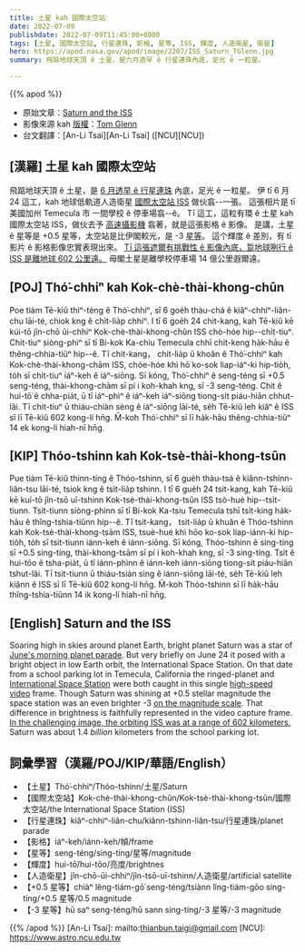 ```yaml
---
title: 土星 kah 國際太空站
date: 2022-07-09
publishdate: 2022-07-09T11:45:00+0800
tags: [土星, 國際太空站, 行星連珠, 影格, 星等, ISS, 輝度, 人造衛星, 衛星]
hero: https://apod.nasa.gov/apod/image/2207/ISS_Saturn_TGlenn.jpg
summary: 飛踮地球天頂 ê 土星，是六月透早 ê 行星連珠內底，足光 ê 一粒星。

---
```


{{% apod %}}

- 原始文章：[Saturn and the ISS](https://apod.nasa.gov/apod/ap220709.html)
- 影像來源 kah [版權][copyright]：[Tom Glenn](https://www.flickr.com/people/140032790@N06/)
- 台文翻譯：[An-Li Tsai][An-Li Tsai] ([NCU][NCU])

## [漢羅] 土星 kah 國際太空站
飛踮地球天頂 ê 土星，是 [6 月透早 ê 行星連珠][June's morning planet parade] 內底，足光 ê 一粒星。
伊 tī 6 月 24 這工，kah 地球低軌道人造衛星 [國際太空站 ISS][International Space Station] 做伙翕--一張。
這張相片是 tī 美國加州 Temecula 市 一間學校 ê 停車場翕--ê。
Tī 這工，這粒有環 ê 土星 kah 國際太空站 ISS，做伙去予 [高速攝影機][high-speed video] 翕著，就是這張影格 ê 影像。
是講，土星 ê 星等是 +0.5 星等，太空站是比伊閣較光，是 -3 [星等][on the magnitude scale]。
這个輝度 ê 差別，有 tī 影片 ê 影格影像忠實表現出來。
[Tī 這張遮爾有挑戰性 ê 影像內底，踅地球咧行 ê ISS 是離地球 602 公里遠。][In the challenging image, the orbiting ISS was at a range of 602 kilometers.]
毋閣土星是離學校停車場 14 億公里遐爾遠。


## [POJ] Thó͘-chhiⁿ kah Kok-chè-thài-khong-chûn
Poe tiàm Tē-kiû thiⁿ-téng ê Thó͘-chhiⁿ, sī 6 goe̍h thàu-chá ê kiâⁿ-chhiⁿ-liân-chu lāi-té, chiok kng ê chi̍t-lia̍p chhiⁿ.
I tī 6 goe̍h 24 chit-kang, kah Tē-kiû kē kúi-tō jîn-chō ūi-chhiⁿ Kok-chè-thài-khong-chûn ISS chò-hóe hip--chi̍t-tiuⁿ.
Chit-tiuⁿ siòng-phìⁿ sī tī Bí-kok Ka-chiu Temecula chhī chi̍t-keng ha̍k-hāu ê thêng-chhia-tiûⁿ hip--ê.
Tī chit-kang， chit-lia̍p ū khoân ê Thó͘-chhiⁿ kah Kok-chè-thài-khong-chām ISS, chòe-hóe khì hō͘ ko-sok liap-iáⁿ-ki hip-tio̍h, to̍h sī chit-tiuⁿ iáⁿ-keh ê iáⁿ-siōng.
Sī kóng, Thó͘-chhiⁿ ê seng-téng sī +0.5 seng-téng, thài-khong-chām sī pí i koh-khah kng, sī -3 seng-téng.
Chit ê hui-tō͘ ê chha-pia̍t, ū tī iáⁿ-phìⁿ ê iáⁿ-keh iáⁿ-siōng tiong-si̍t piáu-hiān chhut-lâi.
Tī chit-tiuⁿ ū thiáu-chiàn sèng ê iáⁿ-siōng lāi-té, se̍h Tē-kiû leh kiâⁿ ê ISS sī lī Tē-kiû 602 kong-lí hn̄g.
M̄-koh Thó͘-chhiⁿ sī lī ha̍k-hāu thêng-chhia-tiûⁿ 14 ek kong-lí hiah-nī hn̄g.

## [KIP] Thóo-tshinn kah Kok-tsè-thài-khong-tsûn
Pue tiàm Tē-kiû thinn-tíng ê Thóo-tshinn, sī 6 gue̍h thàu-tsá ê kiânn-tshinn-liân-tsu lāi-té, tsiok kng ê tsi̍t-lia̍p tshinn.
I tī 6 gue̍h 24 tsit-kang, kah Tē-kiû kē kuí-tō jîn-tsō uī-tshinn Kok-tsè-thài-khong-tsûn ISS tsò-hué hip--tsi̍t-tiunn.
Tsit-tiunn siòng-phìnn sī tī Bí-kok Ka-tsiu Temecula tshī tsi̍t-king ha̍k-hāu ê thîng-tshia-tiûnn hip--ê.
Tī tsit-kang， tsit-lia̍p ū khuân ê Thóo-tshinn kah Kok-tsè-thài-khong-tsām ISS, tsuè-hué khì hōo ko-sok liap-iánn-ki hip-tio̍h, to̍h sī tsit-tiunn iánn-keh ê iánn-siōng.
Sī kóng, Thóo-tshinn ê sing-tíng sī +0.5 sing-tíng, thài-khong-tsām sī pí i koh-khah kng, sī -3 sing-tíng.
Tsit ê hui-tōo ê tsha-pia̍t, ū tī iánn-phìnn ê iánn-keh iánn-siōng tiong-si̍t piáu-hiān tshut-lâi.
Tī tsit-tiunn ū thiáu-tsiàn sìng ê iánn-siōng lāi-té, se̍h Tē-kiû leh kiânn ê ISS sī lī Tē-kiû 602 kong-lí hn̄g.
M̄-koh Thóo-tshinn sī lī ha̍k-hāu thîng-tshia-tiûnn 14 ik kong-lí hiah-nī hn̄g.

## [English] Saturn and the ISS

Soaring high in skies around planet Earth, bright planet Saturn was a star of [June's morning planet parade][June's morning planet parade].
But very briefly on June 24 it posed with a bright object in low Earth orbit, the International Space Station.
On that date from a school parking lot in Temecula, California the ringed-planet and [International Space Station][International Space Station] were both caught in this single [high-speed video][high-speed video] frame.
Though Saturn was shining at +0.5 stellar magnitude the space station was an even brighter -3 [on the magnitude scale][on the magnitude scale].
That difference in brightness is faithfully represented in the video capture frame.
[In the challenging image, the orbiting ISS was at a range of 602 kilometers.][In the challenging image, the orbiting ISS was at a range of 602 kilometers.]
Saturn was about 1.4 _billion_ kilometers from the school parking lot.

## 詞彙學習（漢羅/POJ/KIP/華語/English）
- 【土星】Thó͘-chhiⁿ/Thóo-tshinn/土星/Saturn
- 【國際太空站】Kok-chè-thài-khong-chûn/Kok-tsè-thài-khong-tsûn/國際太空站/the International Space Station (ISS)
- 【行星連珠】kiâⁿ-chhiⁿ-liân-chu/kiânn-tshinn-liân-tsu/行星連珠/planet parade
- 【影格】iáⁿ-keh/iánn-keh/幀/frame
- 【星等】seng-téng/sing-tíng/星等/magnitude
- 【輝度】hui-tō͘/hui-tōo/亮度/brightnes
- 【人造衛星】jîn-chō-ūi-chhiⁿ/jîn-tsō-uī-tshinn/人造衛星/artificial satellite
- 【+0.5 星等】chiàⁿ lêng-tiám-gō͘ seng-téng/tsiànn lîng-tiám-gōo sing-tíng/+0.5 星等/0.5 magnitude
- 【-3 星等】hū saⁿ seng-téng/hū sann sing-tíng/-3 星等/-3 magnitude


{{% /apod %}}
[An-Li Tsai]: mailto:thianbun.taigi@gmail.com
[NCU]: https://www.astro.ncu.edu.tw

[copyright]: https://apod.nasa.gov/apod/fap/lib/about_apod.html#srapply

[June's morning planet parade]:https://www.facebook.com/media/set/?set=a.4827325410704973
[International Space Station]:https://spotthestation.nasa.gov/trajectory_data.cfm
[high-speed video]:https://www.flickr.com/photos/140032790@N06/52173488251/
[on the magnitude scale]:https://earthsky.org/astronomy-essentials/what-is-stellar-magnitude/
[In the challenging image, the orbiting ISS was at a range of 602 kilometers.]:https://www.flickr.com/photos/140032790@N06/52173927055/
